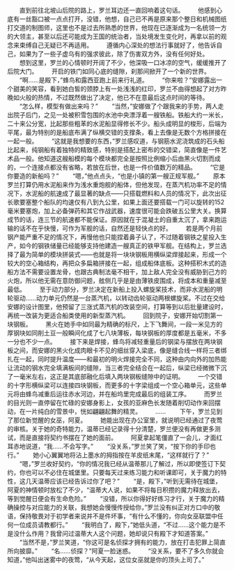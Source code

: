 　　直到前往北坡山后院的路上，罗兰耳边还一直回响着这句话。
　　他感到心底有一丝豁口被一点点打开，没错，他想，自己已不再是原来那个整日和机械图纸打交道的制图师，这里也不是过去所熟悉的世界，他现在已逐渐成为一名统领一方的大领主，甚至以后还可能成为王国的统治者，当处境发生变化时，再拿以前的观念来束缚自己无疑已不再适用。
　　遵循内心深处的想法行事就好了，他告诉自己，如果为了一些子虚乌有的强求彼此，除了伤害双方外，没有任何好处。
　　想到这里，罗兰的心情顿时开阔了不少，他深吸一口冰凉的空气，缓缓推开了后院大门。
　　开启的铁门如同心底的缝隙，刹那间掀开了一个新的世界。
　　“啊……是殿下，”蜂鸟和露西亚跑上前来行礼道。
　　“你来啦？”安娜露出一个甜美的笑容，看到她白皙的颈脖上有一处浅浅的红印，罗兰不由得想起了对方昨晚如火般的热情，不过既然做出了决定，他已不在意最后这点时间的等待。
　　“怎么样，模型有做出来吗？”
　　“当然，”安娜做了个跟我来的手势，两人走出院子后门，之见一处被积雪包围的水池中央漂浮着一艘铁船。铁船大约一米长，二十来公分宽，比起那些粗苯的水泥船显得修长不少。船头成明显的梭形，后端为平尾，最为特别的是船底布满了纵横交错的支撑条，看上去像是无数个方格拼接在一起一般。
　　“这就是我想要的东西，”罗兰感叹道，与钢筋水泥浇筑成的石头船比起来，纯钢船有着独特的精致感，特别是搭配上密布的交错梁，简直像是一件艺术品一般。他知道这艘船模的每个模块都完全是按照比例缩小后由黑火切割而成的，一个连接点都没有省略，若放在后世，也是一件价值数万的精品。
　　“它是你要造的新船吗？”
　　“嗯，”他点点头，“也是小镇的第一艘正规军舰。”
　　原本罗兰打算仍用水泥船来作为浅水重炮舰的船体，但他发现，在蒸汽机功率不足的情况下，水泥船的航速成了最显著的缺点——只搭载燃料和人员的情况下，此次出征长歌要塞整个船队的均速仅有八到九公里，如果上面还要搭载一门可以旋转的152毫米要塞炮，加上必备弹药和其它作战武器，速度很可能会跌破五公里大关。换算成节的话，连三节的航速都不能保证。原因就在于混凝土的自重太沉了，拿来跑运输的话不在乎快慢，可作为军舰的话，自然还是轻快点的好。
　　若是两个月前钢产能严重不足的情况下，再慢他也只能捏着鼻子认了，不过随着钢铁之星投入生产，如今的钢铁储量已经能够支持他建造一艘真正的铁甲军舰。在结构上，罗兰选择了最为简单的模块拼装式——也就是将一块块钢板用横纵梁焊接起来，形成一个较大的空心箱结构，再把众多扁箱拼接在一起，组成船体底板。这种搭积木式的造船方法不需要设置龙骨，也跟古典制法毫不相干，加上敌人完全没有威胁到己方的火炮，所以他无需在意防御问题，舷侧几乎是是由薄铁皮围成，将成本和重量减至最低。
　　至于动力部分，罗兰决定在新船上投入螺旋桨技术，而非水泥船的明轮驱动……动力单元仍然是一台蒸汽机，以转动齿轮驱动两根螺旋桨。不过在交给安娜的设计图里，他预留了三涨式蒸汽机的改装空间，打算等到以后批量建设时，再统一改装为更适合船类使用的新型蒸汽机。
　　回到院子，安娜开始切割第一块钢板。
　　黑火在她手中如同最为精确的标尺，上下飞舞间，一段一米见方的厚钢块如同削土豆一般瞬间化成了七八块薄板，每块钢板的厚度都是五毫米，不多一分也不少一点。
　　接下来是焊接，蜂鸟将减轻重量后的钢梁与摆放在两块钢板之间，而安娜的黑火化成肉眼卡不见的细丝穿入梁底，像是缝合线一样将三者绑扎在一起，同时提升温度——和最初的明火焊接完全不同，这种由内向外的加热能让流动的钢水完全填满板间的缝隙，当三者完全结合在一起后，纵梁已经微微下沉了一毫米左右，这正是其底部融化后填入两块钢板缝隙中的证明。
　　一个交错的十字形横纵梁可以连接四块钢板，而更多的十字梁组成一个空心箱单元，这些单元将由蜂鸟减重后运往赤水河边，并在船坞里完成最后的组装工序。
　　而罗兰的目光则一直停留在忙碌的安娜身影上，女孩的亚麻色长发随着削切动作来回摆动，在一片纯白的雪景中，恍如翩翩起舞的精灵。
　　……
　　下午，罗兰见到了那位新觉醒的女巫，阿夏。
　　她能出现在办公室里，就说明已经通过了夜莺的审核。关于她的奇特能力，温蒂已经记录得十分清楚，罗兰便没有再做更多测试，而是直接将契约书摆在了她的面前。
　　阿夏拿起笔僵直了一会儿，才面红耳赤地说道，“我……不会写字。”
　　“没关系，”罗兰笑了笑，“按下你的手印也行。”
　　她小心翼翼地将沾上墨水的拇指按在羊皮纸末尾，“这样就行了？”
　　“嗯，”罗兰收好契约，“你的情况我已经从温蒂那儿了解过，所以即使签订下契约，你也可以不必住在城堡里。只要每天过来练习能力和听课即可，关于魔力的特性，这几天温蒂应该已经告诉过你了吧？”
　　“是，殿下，”听到无需待在城堡，阿夏的神情顿时放松了不少，“温蒂大人说，如果不将每日积攒的魔力释放出去，等到觉醒日便会有生命危险。”
　　“没错，所以你得好好练习才行，关于魔力的精确操控与对应能力的关联，我想她会慢慢传授给你，”罗兰没有纠正对方口中的敬语，保持敬畏对于初学者来说并不是件坏事，“有什么不懂的，你向女巫联盟中任何一位成员请教都行。”
　　“我明白了，殿下，”她低头道，“不过……这个能力是不是没什么作用？我曾问过温蒂大人这个问题，她却说只有殿下才知道答案。”
　　“当然不是，”罗兰笑道，“你这可是名侦探才拥有的能力，放在打击犯罪上简直所向披靡。”
　　“名……侦探？”阿夏一脸迷惑。
　　“没关系，要不了多久你就会知道，”他叫出迷雾中的夜莺，“从今天起，这位女巫就是你的顶头上司了。”